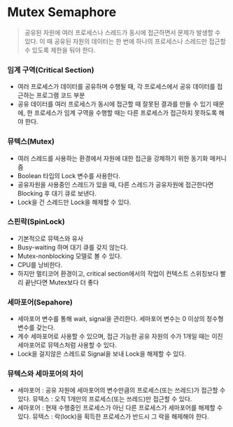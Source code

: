 # Mutex Semaphore

> 공유된 자원에 여러 프로세스나 스레드가 동시에 접근하면서 문제가 발생할 수 있다.
> 이 때 공유된 자원의 데이터는 한 번에 하나의 프로세스나 스레드만 접근할 수 있도록 제한을 둬야 한다.

### 임계 구역(Critical Section)

- 여러 프로세스가 데이터를 공유하며 수행될 때, 각 프로세스에서 공유 데이터를 접근하는 프로그램 코드 부분
- 공유 데이터를 여러 프로세스가 동시에 접근할 때 잘못된 결과를 만들 수 있기 때문에, 한 프로세스가 임계 구역을 수행할 때는 다른 프로세스가 접근하지 못하도록 해야 한다.

### 뮤텍스(Mutex)

- 여러 스레드를 사용하는 환경에서 자원에 대한 접근을 강제하기 위한 동기화 매커니즘
- Boolean 타입의 Lock 변수를 사용한다.
- 공유자원을 사용중인 스레드가 있을 때, 다른 스레드가 공유자원에 접근한다면 Blocking 후 대기 큐로 보낸다.
- Lock을 건 스레드만 Lock을 해제할 수 있다.

### 스핀락(SpinLock)

- 기본적으로 뮤텍스와 유사
- Busy-waiting 하며 대기 큐를 갖지 않는다.
- Mutex-nonblocking 모델로 볼 수 있다.
- CPU를 낭비한다.
- 하지만 멀티코어 환경이고, critical section에서의 작업이 컨텍스트 스위칭보다 빨리 끝난다면 Mutex보다 더 좋다

### **세마포어(Sepahore)**

- 세마포어 변수를 통해 wait, signal을 관리한다. 세마포어 변수는 0 이상의 정수형 변수를 갖는다.
- 계수 세마포어로 사용할 수 있으며, 접근 가능한 공유 자원의 수가 1개일 때는 이진 세마포어로 뮤텍스처럼 사용할 수 있다.
- Lock을 걸지않은 스레드로 Signal을 보내 Lock을 해제할 수 있다.

### **뮤텍스와 세마포어의 차이**

- 세마포어 : 공유 자원에 세마포어의 변수만큼의 프로세스(또는 쓰레드)가 접근할 수 있다.
  뮤텍스 : 오직 1개만의 프로세스(또는 쓰레드)만 접근할 수 있다.
- 세마포어 : 현재 수행중인 프로세스가 아닌 다른 프로세스가 세마포어를 해제할 수 있다.
  뮤텍스 : 락(lock)을 획득한 프로세스가 반드시 그 락을 해제해야 한다.
